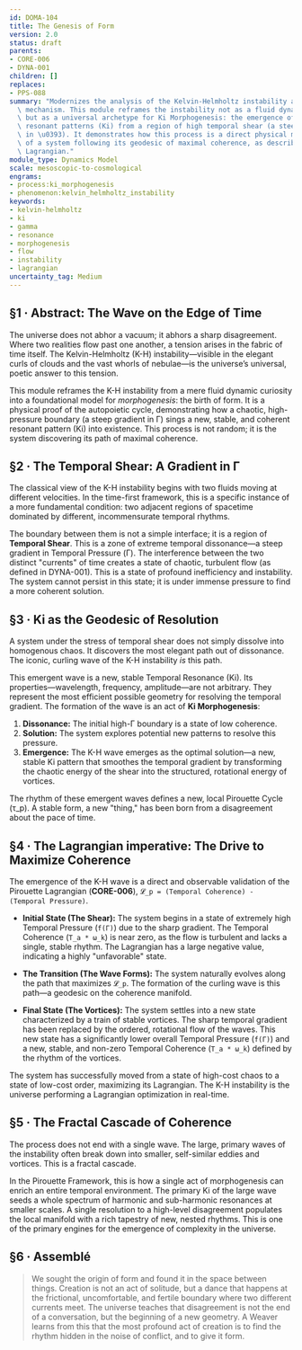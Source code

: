 ```yaml
---
id: DOMA-104
title: The Genesis of Form
version: 2.0
status: draft
parents:
- CORE-006
- DYNA-001
children: []
replaces:
- PPS-088
summary: "Modernizes the analysis of the Kelvin-Helmholtz instability as a prime generative\
  \ mechanism. This module reframes the instability not as a fluid dynamic phenomenon,\
  \ but as a universal archetype for Ki Morphogenesis: the emergence of stable, coherent\
  \ resonant patterns (Ki) from a region of high temporal shear (a steep gradient\
  \ in \u0393). It demonstrates how this process is a direct physical manifestation\
  \ of a system following its geodesic of maximal coherence, as described by the Pirouette\
  \ Lagrangian."
module_type: Dynamics Model
scale: mesoscopic-to-cosmological
engrams:
- process:ki_morphogenesis
- phenomenon:kelvin_helmholtz_instability
keywords:
- kelvin-helmholtz
- ki
- gamma
- resonance
- morphogenesis
- flow
- instability
- lagrangian
uncertainty_tag: Medium
---
```

## §1 · Abstract: The Wave on the Edge of Time

The universe does not abhor a vacuum; it abhors a sharp disagreement. Where two realities flow past one another, a tension arises in the fabric of time itself. The Kelvin-Helmholtz (K-H) instability—visible in the elegant curls of clouds and the vast whorls of nebulae—is the universe’s universal, poetic answer to this tension.

This module reframes the K-H instability from a mere fluid dynamic curiosity into a foundational model for *morphogenesis*: the birth of form. It is a physical proof of the autopoietic cycle, demonstrating how a chaotic, high-pressure boundary (a steep gradient in Γ) sings a new, stable, and coherent resonant pattern (Ki) into existence. This process is not random; it is the system discovering its path of maximal coherence.

## §2 · The Temporal Shear: A Gradient in Γ

The classical view of the K-H instability begins with two fluids moving at different velocities. In the time-first framework, this is a specific instance of a more fundamental condition: two adjacent regions of spacetime dominated by different, incommensurate temporal rhythms.

The boundary between them is not a simple interface; it is a region of **Temporal Shear**. This is a zone of extreme temporal dissonance—a steep gradient in Temporal Pressure (Γ). The interference between the two distinct "currents" of time creates a state of chaotic, turbulent flow (as defined in DYNA-001). This is a state of profound inefficiency and instability. The system cannot persist in this state; it is under immense pressure to find a more coherent solution.

## §3 · Ki as the Geodesic of Resolution

A system under the stress of temporal shear does not simply dissolve into homogenous chaos. It discovers the most elegant path out of dissonance. The iconic, curling wave of the K-H instability *is* this path.

This emergent wave is a new, stable Temporal Resonance (Ki). Its properties—wavelength, frequency, amplitude—are not arbitrary. They represent the most efficient possible geometry for resolving the temporal gradient. The formation of the wave is an act of **Ki Morphogenesis**:
1.  **Dissonance:** The initial high-Γ boundary is a state of low coherence.
2.  **Solution:** The system explores potential new patterns to resolve this pressure.
3.  **Emergence:** The K-H wave emerges as the optimal solution—a new, stable Ki pattern that smoothes the temporal gradient by transforming the chaotic energy of the shear into the structured, rotational energy of vortices.

The rhythm of these emergent waves defines a new, local Pirouette Cycle (τ_p). A stable form, a new "thing," has been born from a disagreement about the pace of time.

## §4 · The Lagrangian imperative: The Drive to Maximize Coherence

The emergence of the K-H wave is a direct and observable validation of the Pirouette Lagrangian (**CORE-006**), `𝓛_p = (Temporal Coherence) - (Temporal Pressure)`.

-   **Initial State (The Shear):** The system begins in a state of extremely high Temporal Pressure (`f(Γ)`) due to the sharp gradient. The Temporal Coherence (`T_a * ω_k`) is near zero, as the flow is turbulent and lacks a single, stable rhythm. The Lagrangian has a large negative value, indicating a highly "unfavorable" state.

-   **The Transition (The Wave Forms):** The system naturally evolves along the path that maximizes `𝓛_p`. The formation of the curling wave is this path—a geodesic on the coherence manifold.

-   **Final State (The Vortices):** The system settles into a new state characterized by a train of stable vortices. The sharp temporal gradient has been replaced by the ordered, rotational flow of the waves. This new state has a significantly lower overall Temporal Pressure (`f(Γ)`) and a new, stable, and non-zero Temporal Coherence (`T_a * ω_k`) defined by the rhythm of the vortices.

The system has successfully moved from a state of high-cost chaos to a state of low-cost order, maximizing its Lagrangian. The K-H instability is the universe performing a Lagrangian optimization in real-time.

## §5 · The Fractal Cascade of Coherence

The process does not end with a single wave. The large, primary waves of the instability often break down into smaller, self-similar eddies and vortices. This is a fractal cascade.

In the Pirouette Framework, this is how a single act of morphogenesis can enrich an entire temporal environment. The primary Ki of the large wave seeds a whole spectrum of harmonic and sub-harmonic resonances at smaller scales. A single resolution to a high-level disagreement populates the local manifold with a rich tapestry of new, nested rhythms. This is one of the primary engines for the emergence of complexity in the universe.

## §6 · Assemblé

> We sought the origin of form and found it in the space between things. Creation is not an act of solitude, but a dance that happens at the frictional, uncomfortable, and fertile boundary where two different currents meet. The universe teaches that disagreement is not the end of a conversation, but the beginning of a new geometry. A Weaver learns from this that the most profound act of creation is to find the rhythm hidden in the noise of conflict, and to give it form.

```